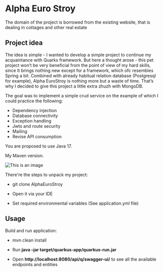 # Alpha Euro Stroy

The domain of the project is borrowed from the existing website, that is dealing in cottages and other 
real estate

## Project idea

The idea is simple - I wanted to develop a simple project to continue my acquaintance with Quarks framework. But here a thought arose - this pet project won’t be very beneficial from the point of view of my hard skills, since It brings nothing new except for a framework, which ofc resembles Spring a bit. Combined with already habitual relation database (Postgresql for example), Alpha EuroStroy is nothing more but a waste of time. That’s why I decided to give this project a little extra zhuzh with MongoDB.

The goal was to implement a simple crud service on the example of which I could practice the following:

* Dependency injection
* Database connectivity
* Exception handling
* Jwts and route security
* Mailing
* Revise API consumption

You are proposed to use Java 17.

My Maven version.

![This is an image](https://i.ibb.co/5M5bxcm/image.png)

There're the steps to unpack my project: 

* git clone AlphaEuroStroy

* Open it via your IDE

* Set required environmental variables (See application.yml file)

## Usage

Build and run application:

* mvn clean install

* Run **java –jar target/quarkus-app/quarkus-run.jar**

* Open **http://localhost:8080/api/q/swagger-ui/** to see all the available endpoints and entities
